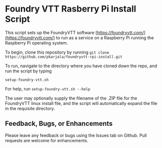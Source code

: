# Foundry VTT Rasberry Pi Install Script

This script sets up the FoundryVTT software [https://foundryvtt.com/](https://foundryvtt.com/) to run as a service
on a Raspberry Pi running the Raspberry Pi operating system.

To begin, clone this repository by running `git clone https://github.com/pkarjala/foundryvtt-rpi-install.git`

To run, navigate to the directory where you have cloned down the repo, and run the script by typing

`setup-foundry-vtt.sh`

For help, run `setup-foundry-vtt.sh --help`

The user may optionally supply the filename of the .ZIP file for the FoundryVTT linux install file, and the script will
automatically expand the file in the requisite directory. 

## Feedback, Bugs, or Enhancements

Please leave any feedback or bugs using the Issues tab on Github.  Pull requests are welcome for enhancements.
